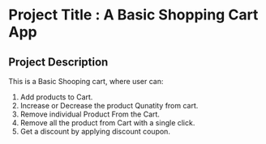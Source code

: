 # Project Title : A Basic Shopping Cart App

## Project Description

This is a Basic Shooping cart, where user can:

1. Add products to Cart.
2. Increase or Decrease the product Qunatity from cart.
3. Remove individual Product From the Cart.
4. Remove all the product from Cart with a single click.
5. Get a discount by applying discount coupon.
